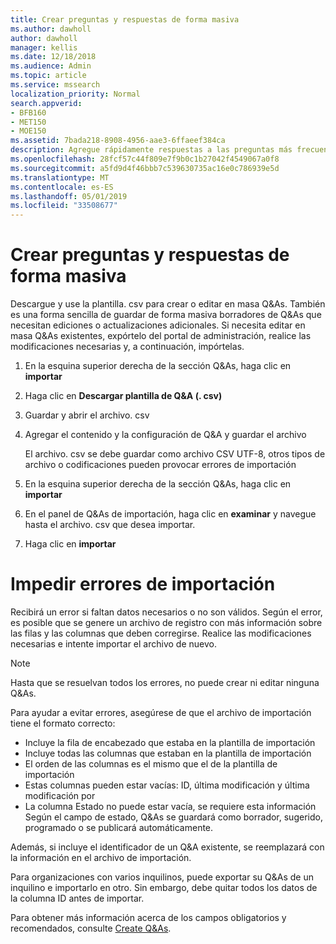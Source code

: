 ```yaml
---
title: Crear preguntas y respuestas de forma masiva
ms.author: dawholl
author: dawholl
manager: kellis
ms.date: 12/18/2018
ms.audience: Admin
ms.topic: article
ms.service: mssearch
localization_priority: Normal
search.appverid:
- BFB160
- MET150
- MOE150
ms.assetid: 7bada218-8908-4956-aae3-6ffaeef384ca
description: Agregue rápidamente respuestas a las preguntas más frecuentes con herramientas de importación en el portal de administración de Microsoft Search
ms.openlocfilehash: 28fcf57c44f809e7f9b0c1b27042f4549067a0f8
ms.sourcegitcommit: a5fd9d4f46bbb7c539630735ac16e0c786939e5d
ms.translationtype: MT
ms.contentlocale: es-ES
ms.lasthandoff: 05/01/2019
ms.locfileid: "33508677"
---
```

# <a name="bulk-create-qas"></a>Crear preguntas y respuestas de forma masiva

Descargue y use la plantilla. csv para crear o editar en masa Q&As. También es una forma sencilla de guardar de forma masiva borradores de Q&As que necesitan ediciones o actualizaciones adicionales. Si necesita editar en masa Q&As existentes, expórtelo del portal de administración, realice las modificaciones necesarias y, a continuación, impórtelas.
  
1. En la esquina superior derecha de la sección Q&As, haga clic en **importar**
    
2. Haga clic en **Descargar plantilla de Q&A (. csv)**
    
3. Guardar y abrir el archivo. csv
    
4. Agregar el contenido y la configuración de Q&A y guardar el archivo

    El archivo. csv se debe guardar como archivo CSV UTF-8, otros tipos de archivo o codificaciones pueden provocar errores de importación
    
5. En la esquina superior derecha de la sección Q&As, haga clic en **importar**
    
6. En el panel de Q&As de importación, haga clic en **examinar** y navegue hasta el archivo. csv que desea importar. 
    
7. Haga clic en **importar**

# <a name="prevent-import-errors"></a>Impedir errores de importación      
Recibirá un error si faltan datos necesarios o no son válidos. Según el error, es posible que se genere un archivo de registro con más información sobre las filas y las columnas que deben corregirse. Realice las modificaciones necesarias e intente importar el archivo de nuevo.

> [!NOTE]
> Hasta que se resuelvan todos los errores, no puede crear ni editar ninguna Q&As. 

Para ayudar a evitar errores, asegúrese de que el archivo de importación tiene el formato correcto:
- Incluye la fila de encabezado que estaba en la plantilla de importación
- Incluye todas las columnas que estaban en la plantilla de importación
- El orden de las columnas es el mismo que el de la plantilla de importación
- Estas columnas pueden estar vacías: ID, última modificación y última modificación por
- La columna Estado no puede estar vacía, se requiere esta información  
Según el campo de estado, Q&As se guardará como borrador, sugerido, programado o se publicará automáticamente.

Además, si incluye el identificador de un Q&A existente, se reemplazará con la información en el archivo de importación.

Para organizaciones con varios inquilinos, puede exportar su Q&As de un inquilino e importarlo en otro. Sin embargo, debe quitar todos los datos de la columna ID antes de importar.

Para obtener más información acerca de los campos obligatorios y recomendados, consulte [Create Q&As](create-qas.md).

  

